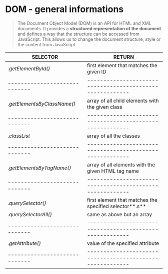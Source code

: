 
# DOM - general informations

> The Document Object Model (DOM) is an API for HTML and XML documents. It provides a **structured representation of the document** and defines a way that the structure can be accessed from JavaScript. This allows us to change the document structure, style or the content from JavaScript.

| SELECTOR                    | RETURN                                                  |
|-----------------------------|---------------------------------------------------------|
| *.getElementById()*         | first element that matches the given ID                 |
|-----------------------------|---------------------------------------------------------|
| *.getElementsByClassName()* | array of all child elements with the given class        |
|-----------------------------|---------------------------------------------------------|
| *.classList*                | array of all the classes                                |
|-----------------------------|---------------------------------------------------------|
| *.getElementsByTagName()*   | array of all elements with the given HTML tag name      |
|-----------------------------|---------------------------------------------------------|
| *.querySelector()*          | first element that matches the specified selector**.s** |
| *.querySelectorAll()*       | same as above but an array                              |
|-----------------------------|---------------------------------------------------------|
| *.getAttribute()*           | value of the specified attribute                        |
|-----------------------------|---------------------------------------------------------|

